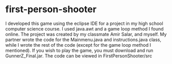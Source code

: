 # first-person-shooter
I developed this game using the eclipse IDE for a project in my high school computer science course. I used java.awt and a game loop method I found online. The project was
created by my classmate Amir Salar, and myself. My partner wrote the code for the Mainmenu.java and instructions.java class, while I wrote the rest of the code
(except for the game loop method I mentioned). If you wish to play the game, you must download and run GunnerZ_Final.jar. The code can be viewed in FirstPersonShooter/src
